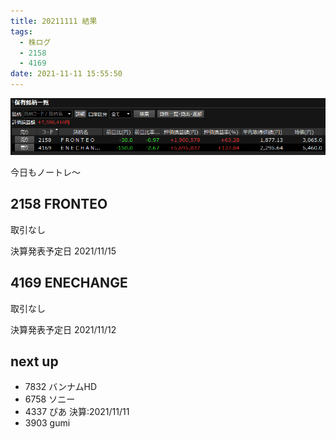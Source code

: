 ```yaml
---
title: 20211111 結果
tags:
  - 株ログ
  - 2158
  - 4169
date: 2021-11-11 15:55:50
---
```


![i](/kab/img/20211111000.png)

今日もノートレ～

## 2158 FRONTEO

取引なし

決算発表予定日 2021/11/15

## 4169 ENECHANGE

取引なし

決算発表予定日 2021/11/12

## next up

- 7832 バンナムHD
- 6758 ソニー
- 4337 ぴあ 決算:2021/11/11
- 3903 gumi
